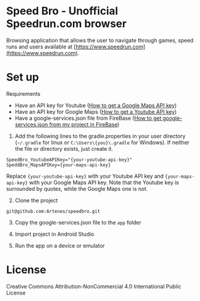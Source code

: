 # Speed Bro - Unofficial Speedrun.com browser

Browsing application that allows the user to navigate through games, speed runs and users available at [https://www.speedrun.com](https://www.speedrun.com).

# Set up

Requirements

- Have an API key for Youtube ([How to get a Google Maps API key](https://developers.google.com/maps/documentation/android-sdk/signup))
- Have an API key for Google Maps ([How to get a Youtube API key](https://developers.google.com/youtube/android/player/register))
- Have a google-services.json file from FireBase ([How to get google-services.json from my project in FireBase](https://support.google.com/firebase/answer/7015592)) 

1. Add the following lines to the gradle.properties in your user directory (``~/.gradle`` for linux or ``C:\Users\{you}\.gradle`` for Windows). If neither the file or directory exists, just create it.

````
SpeedBro_YoutubeAPIKey="{your-youtube-api-key}"
SpeddBro_MapsAPIKey={your-maps-api-key}
````

Replace ``{your-youtube-api-key}`` with your Youtube API key and ``{your-maps-api-key}`` with your Google Maps API key. Note that the Youtube key is surrounded by quotes, while the Google Maps one is not. 

2. Clone the project
```
git@github.com:Artenes/speedbro.git
```

3. Copy the google-services.json file to the ``app`` folder

4. Import project in Android Studio

5. Run the app on a device or emulator

# License

Creative Commons Attribution-NonCommercial 4.0 International Public License